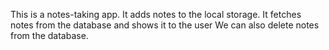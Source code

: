 This is a notes-taking app.
It adds notes to the local storage.
It fetches notes from the database and shows it to the user
We can also delete notes from the database.
